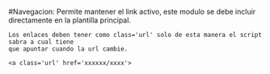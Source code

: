 #Navegacion: Permite mantener el link activo, este modulo se debe incluir directamente en la plantilla principal.

```
Los enlaces deben tener como class='url' solo de esta manera el script sabra a cual tiene 
que apuntar cuando la url cambie.

<a class='url' href='xxxxxx/xxxx'>
```
